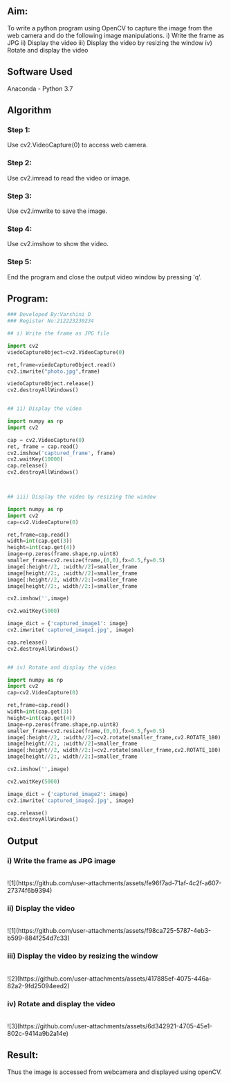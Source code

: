 
## Aim:
 
To write a python program using OpenCV to capture the image from the web camera and do the following image manipulations.
i) Write the frame as JPG 
ii) Display the video 
iii) Display the video by resizing the window
iv) Rotate and display the video

## Software Used
Anaconda - Python 3.7
## Algorithm
### Step 1:
Use cv2.VideoCapture(0) to access web camera.

### Step 2:
Use cv2.imread to read the video or image.

### Step 3:
Use cv2.imwrite to save the image.

### Step 4:
Use cv2.imshow to show the video.

### Step 5:
End the program and close the output video window by pressing 'q'.


## Program:
``` Python
### Developed By:Varshini D
### Register No:212223230234

## i) Write the frame as JPG file

import cv2
viedoCaptureObject=cv2.VideoCapture(0)

ret,frame=viedoCaptureObject.read()
cv2.imwrite("photo.jpg",frame)

viedoCaptureObject.release()
cv2.destroyAllWindows()


## ii) Display the video

import numpy as np
import cv2

cap = cv2.VideoCapture(0)
ret, frame = cap.read()
cv2.imshow('captured_frame', frame)
cv2.waitKey(10000)
cap.release()
cv2.destroyAllWindows()



## iii) Display the video by resizing the window

import numpy as np
import cv2
cap=cv2.VideoCapture(0)

ret,frame=cap.read()
width=int(cap.get(3))
height=int(cap.get(4))
image=np.zeros(frame.shape,np.uint8)
smaller_frame=cv2.resize(frame,(0,0),fx=0.5,fy=0.5)
image[:height//2, :width//2]=smaller_frame
image[height//2:, :width//2]=smaller_frame
image[:height//2, width//2:]=smaller_frame
image[height//2:, width//2:]=smaller_frame

cv2.imshow('',image)

cv2.waitKey(5000)  

image_dict = {'captured_image1': image}
cv2.imwrite('captured_image1.jpg', image)

cap.release()
cv2.destroyAllWindows()


## iv) Rotate and display the video

import numpy as np
import cv2
cap=cv2.VideoCapture(0)

ret,frame=cap.read()
width=int(cap.get(3))
height=int(cap.get(4))
image=np.zeros(frame.shape,np.uint8)
smaller_frame=cv2.resize(frame,(0,0),fx=0.5,fy=0.5)
image[:height//2, :width//2]=cv2.rotate(smaller_frame,cv2.ROTATE_180)
image[height//2:, :width//2]=smaller_frame
image[:height//2, width//2:]=cv2.rotate(smaller_frame,cv2.ROTATE_180)
image[height//2:, width//2:]=smaller_frame

cv2.imshow('',image)

cv2.waitKey(5000) 

image_dict = {'captured_image2': image}
cv2.imwrite('captured_image2.jpg', image)

cap.release()
cv2.destroyAllWindows()

```
## Output

### i) Write the frame as JPG image
</br>
![1](https://github.com/user-attachments/assets/fe96f7ad-71af-4c2f-a607-27374f6b9394)

</br>

### ii) Display the video
</br>
![1](https://github.com/user-attachments/assets/f98ca725-5787-4eb3-b599-884f254d7c33)

</br>


### iii) Display the video by resizing the window
</br>
![2](https://github.com/user-attachments/assets/417885ef-4075-446a-82a2-9fd25094eed2)

</br>



### iv) Rotate and display the video
</br>
![3](https://github.com/user-attachments/assets/6d342921-4705-45e1-802c-9414a9b2a14e)

</br>





## Result:
Thus the image is accessed from webcamera and displayed using openCV.
